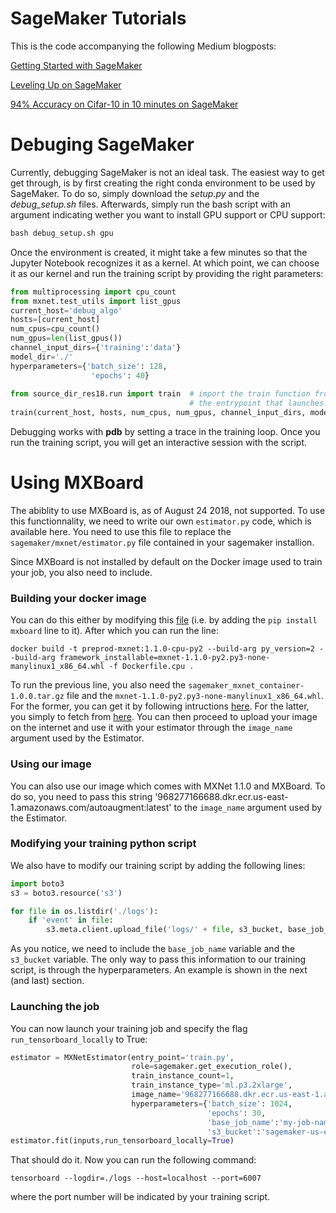 # SageMaker Tutorials

This is the code accompanying the following Medium blogposts:

[Getting Started with SageMaker](https://medium.com/apache-mxnet/getting-started-with-sagemaker-ebe1277484c9)

[Leveling Up on SageMaker](https://medium.com/apache-mxnet/leveling-up-on-sagemaker-c7a5a438f0f6)

[94% Accuracy on Cifar-10 in 10 minutes on SageMaker](https://medium.com/apache-mxnet/94-accuracy-on-cifar-10-in-10-minutes-with-amazon-sagemaker-754e441d01d7)


# Debuging SageMaker

Currently, debugging SageMaker is not an ideal task. The easiest way to get get through, is by first creating the right conda environment to be used by SageMaker. To do so, simply download the *setup.py* and the *debug_setup.sh* files. Afterwards, simply run the bash script with an argument indicating wether you want to install GPU support or CPU support:

```python
bash debug_setup.sh gpu
```


Once the environment is created, it might take a few minutes so that the Jupyter Notebook recognizes it as a kernel. At which point, we can choose it as our kernel and run the training script by providing the right parameters:

```python
from multiprocessing import cpu_count
from mxnet.test_utils import list_gpus
current_host='debug_algo'
hosts=[current_host]
num_cpus=cpu_count()
num_gpus=len(list_gpus())
channel_input_dirs={'training':'data'}
model_dir='./'
hyperparameters={'batch_size': 128, 
                  'epochs': 40}
                  
from source_dir_res18.run import train  # import the train function from 
                                        # the entrypoint that launches the training loop
train(current_host, hosts, num_cpus, num_gpus, channel_input_dirs, model_dir, hyperparameters)

```

Debugging works with **pdb** by setting a trace in the training loop. Once you run the training script, you will get an interactive session with the script.


# Using MXBoard

The abiblity to use MXBoard is, as of August 24 2018, not supported. To use this functionnality, we need to write our own `estimator.py` code, which is available here. You need to use this file to replace the `sagemaker/mxnet/estimator.py`  file contained in your sagemaker installion.

Since MXBoard is not installed by default on the Docker image used to train your job, you also need to include.

### Building your docker image
You can do this either by modifying this [file](https://github.com/aws/sagemaker-mxnet-container/blob/master/docker/1.1.0/final/Dockerfile.gpu) (i.e. by adding the `pip install mxboard` line to it). After which you can run the line:

`docker build -t preprod-mxnet:1.1.0-cpu-py2 --build-arg py_version=2
--build-arg framework_installable=mxnet-1.1.0-py2.py3-none-manylinux1_x86_64.whl -f Dockerfile.cpu .`

To run the previous line, you also need the `sagemaker_mxnet_container-1.0.0.tar.gz` file and the `mxnet-1.1.0-py2.py3-none-manylinux1_x86_64.whl`. For the former, you can get it by following intructions [here](https://github.com/aws/sagemaker-mxnet-container/issues/25). For the latter, you simply to fetch from [here](https://pypi.org/project/mxnet/1.1.0/#files). You can then proceed to upload your image on the internet and use it with your estimator through the `image_name` argument used by the Estimator.


### Using our image

You can also use our image which comes with MXNet 1.1.0 and MXBoard. To do so, you need to pass this string '968277166688.dkr.ecr.us-east-1.amazonaws.com/autoaugment:latest' to the `image_name` argument used by the Estimator.

### Modifying your training python script

We also have to modify our training script by adding the following lines:

```python
import boto3
s3 = boto3.resource('s3')

for file in os.listdir('./logs'):
    if 'event' in file:
        s3.meta.client.upload_file('logs/' + file, s3_bucket, base_job_name + file) 
```
As you notice, we need to include the `base_job_name` variable and the `s3_bucket` variable. The only way to pass this information to our training script, is through the hyperparameters. An example is shown in the next (and last) section.


### Launching the job

You can now launch your training job and specify the flag `run_tensorboard_locally` to True:

```python
estimator = MXNetEstimator(entry_point='train.py', 
                           role=sagemaker.get_execution_role(),
                           train_instance_count=1, 
                           train_instance_type='ml.p3.2xlarge',
                           image_name='968277166688.dkr.ecr.us-east-1.amazonaws.com/autoaugment:latest',
                           hyperparameters={'batch_size': 1024, 
                                            'epochs': 30,
                                            'base_job_name':'my-job-name',
                                            's3_bucket':'sagemaker-us-east-1-968277166688'})
estimator.fit(inputs,run_tensorboard_locally=True)
```

That should do it. Now you can run the following command:

`tensorboard --logdir=./logs --host=localhost --port=6007`

where the port number will be indicated by your training script.
